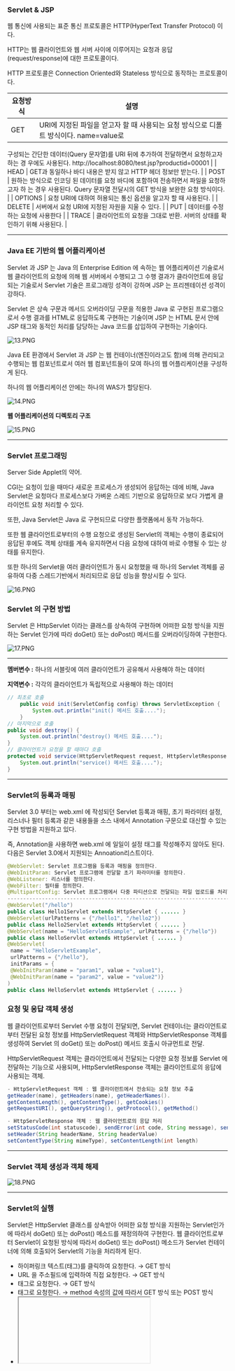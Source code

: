 ### Servlet & JSP

웹 통신에 사용되는 표준 통신 프로토콜은 HTTP(HyperText Transfer Protocol) 이다. 

HTTP는 웹 클라이언트와 웹 서버 사이에 이루어지는 요청과 응답(request/response)에 대한 프로토콜이다.

HTTP 프로토콜은 Connection Oriented와 Stateless 방식으로 동작하는 프로토콜이다.

| 요청방식 | 설명 |
| --- | --- |
| GET | URI에 지정된 파일을 얻고자 할 때 사용되는 요청 방식으로 디폴트 방식이다. name=value로
구성되는 간단한 데이터(Query 문자열)를 URI 뒤에 추가하여 전달하면서 요청하고자 하는 경
우에도 사용된다. http://localhost:8080/test.jsp?productid=00001 |
| HEAD | GET과 동일하나 바디 내용은 받지 않고 HTTP 헤더 정보만 받는다. |
| POST | 원하는 방식으로 인코딩 된 데이터를 요청 바디에 포함하여 전송하면서 파일을 요청하고자 하
는 경우 사용된다. Query 문자열 전달시의 GET 방식을 보완한 요청 방식이다. |
| OPTIONS | 요청 URI에 대하여 허용되는 통신 옵션을 알고자 할 때 사용된다. |
| DELETE | 서버에서 요청 URI에 지정된 자원을 지울 수 있다. |
| PUT | 데이터를 수정하는 요청에 사용한다 |
| TRACE | 클라이언트의 요청을 그대로 반환. 서버의 상태를 확인하기 위해 사용된다. |

---

### Java EE 기반의 웹 어플리케이션

Servlet 과 JSP 는 Java 의 Enterprise Edition 에 속하는 웹 어플리케이션 기술로서 웹 클라이언트의 요청에 의해 웹 서버에서 수행되고 그 수행 결과가 클라이언트에 응답되는 기술로서 Servlet 기술은 프로그래밍 성격이 강하며 JSP 는 프리젠테이션 성격이 강하다.

Servlet 은 상속 구문과 메서드 오버라이딩 구문을 적용한 Java 로 구현된 프로그램으로서 수행 결과를 HTML로 응답하도록 구현하는 기술이며 JSP 는 HTML 문서 안에 JSP 태그와 동적인 처리를 담당하는 Java 코드를 삽입하여 구현하는 기술이다.

![13.PNG](img/13.PNG)

Java EE 환경에서 Servlet 과 JSP 는 웹 컨테이너(엔진이라고도 함)에 의해 관리되고 수행되는 웹 컴포넌트로서 여러 웹 컴포넌트들이 모여 하나의 웹 어플리케이션을 구성하게 된다.

하나의 웹 어플리케이션 안에는 하나의 WAS가 할당된다.

![14.PNG](img/14.PNG)

**웹 어플리케이션의 디렉토리 구조**

![15.PNG](img/15.PNG)

---

### Servlet 프로그래밍

Server Side Applet의 약어.

CGI는 요청이 있을 때마다 새로운 프로세스가 생성되어 응답하는 데에 비해, Java Servlet은 요청마다 프로세스보다 가벼운 스레드 기반으로 응답하므로 보다 가볍게 클라이언트 요청 처리할 수 있다. 

또한, Java Servlet은 Java 로 구현되므로 다양한 플랫폼에서 동작 가능하다.

또한 웹 클라이언트로부터의 수행 요청으로 생성된 Servlet의 객체는 수행이 종료되어 응답된 후에도 객체 상태를 계속 유지하면서 다음 요청에 대하여 바로 수행될 수 있는 상태를 유지한다. 

또한 하나의 Servlet을 여러 클라이언트가 동시 요청했을 때 하나의 Servlet 객체를 공유하여 다중 스레드기반에서 처리되므로 응답 성능을 향상시킬 수 있다.

![16.PNG](img/16.PNG)

### Servlet 의 구현 방법

Servlet 은 HttpServlet 이라는 클래스를 상속하여 구현하며 어떠한 요청 방식을 지원하는 Servlet 인가에 따라 doGet() 또는 doPost() 메서드를 오버라이딩하여 구현한다.

![17.PNG](img/17.PNG)

---

**멤버변수 :** 하나의 서블릿에 여러 클라이언트가 공유해서 사용해야 하는 데이터

**지역변수 :** 각각의 클라이언트가 독립적으로 사용해야 하는 데이터

```java
// 최초로 호출
	public void init(ServletConfig config) throws ServletException {
		System.out.println("init() 메서드 호출....");
	}
// 마지막으로 호출
public void destroy() {
	System.out.println("destroy() 메서드 호출....");
}
// 클라이언트가 요청을 할 때마다 호출
protected void service(HttpServletRequest request, HttpServletResponse response) throws ServletException, IOException {
	System.out.println("service() 메서드 호출....");
}
```

---

### Servlet의 등록과 매핑

Servlet 3.0 부터는 web.xml 에 작성되던 Servlet 등록과 매핑, 초기 파라미터 설정, 리스너나 필터 등록과 같은 내용들을 소스 내에서 Annotation 구문으로 대신할 수 있는 구현 방법을 지원하고 있다.

즉, Annotation을 사용하면 web.xml 에 일일이 설정 태그를 작성해주지 않아도 된다. 다음은 Servlet 3.0에서 지원되는 Annoation리스트이다.

```java
@WebServlet: Servlet 프로그램을 등록과 매핑을 정의한다.
@WebInitParam: Servlet 프로그램에 전달할 초기 파라미터를 정의한다.
@WebListener: 리스너를 정의한다.
@WebFilter: 필터를 정의한다.
@MultipartConfig: Servlet 프로그램에서 다중 파티션으로 전달되는 파일 업로드를 처리할 수 있음을 정의한다.
-------------------------------------------------------------------------------------------------
@WebServlet("/hello")
public class Hello1Servlet extends HttpServlet { ...... }
@WebServlet(urlPatterns = {"/hello1", "/hello2"})
public class Hello2Servlet extends HttpServlet { ...... }
@WebServlet(name = "HelloServletExample", urlPatterns = {"/hello"})
public class HelloServlet extends HttpServlet { ...... }
@WebServlet(
 name = "HelloServletExample",
 urlPatterns = {"/hello"},
 initParams = {
 @WebInitParam(name = "param1", value = "value1"),
 @WebInitParam(name = "param2", value = "value2")}
)
public class HelloServlet extends HttpServlet { ...... }
```

### 요청 및 응답 객체 생성

웹 클라이언트로부터 Servlet 수행 요청이 전달되면, Servlet 컨테이너는 클라이언트로부터 전달된 요청 정보를 HttpServletRequest 객체와 HttpServletResponse 객체를 생성하여 Servlet 의 doGet() 또는 doPost() 메서드 호출시 아규먼트로 전달.

HttpServletRequest 객체는 클라이언트에서 전달되는 다양한 요청 정보를 Servlet 에 전달하는 기능으로 사용되며, HttpServletResponse 객체는 클라이언트로의 응답에 사용되는 객체.

```java
- HttpServletRequest 객체 : 웹 클라이런트에서 전송되는 요청 정보 추출
getHeader(name), getHeaders(name), getHeaderNames().
getContentLength(), getContentType(), getCookies()
getRequestURI(), getQueryString(), getProtocol(), getMethod()

- HttpServletResponse 객체 : 웹 클라이언트로의 응답 처리
setStatusCode(int statuscode), sendError(int code, String message), sendRedirect(url)
setHeader(String headerName, String headerValue)
setContentType(String mimeType), setContentLength(int length)
```

---

### Servlet 객체 생성과 객체 해제

![18.PNG](img/18.PNG)

---

### Servlet의 실행

Servlet은 HttpServlet 클래스를 상속받아 어떠한 요청 방식을 지원하는 Servlet인가에 따라서 doGet() 또는 doPost() 메소드를 재정의하여 구현한다. 웹 클라이언트로부터 Servlet이 요청된 방식에 따라서 doGet() 또는 doPost() 메소드가 Servlet 컨테이너에 의해 호출되어 Servlet의 기능을 처리하게 된다.

- 하이퍼링크 텍스트(태그)를 클릭하여 요청한다. → GET 방식
- URL 을 주소필드에 입력하여 직접 요청한다. → GET 방식
- 태그로 요청한다. → GET 방식
- 태그로 요청한다. → method 속성의 값에 따라서 GET 방식 또는 POST 방식
- <IFRAME> 태그로 요청한다. → GET 방식

---

### <form>태그

HTML 문서에서 사용자의 입력을 서버로 전달하는 기능은  <form>태그를 이용해 구현

- action : 사용자의 입력 데이터를 처리할 CGI 프로그램의 URL 주소를 지정한다.
- method : 사용자 데이터를 넘겨주는 방식을 지정하는데, GET과 POST 방식 두 가지다. GET은 입력 내용을 요청 URI 뒤에 붙여서 보내고, POST는 요청 바디에 담아서 보낸다.
- enctype : 서버로 보내지는 데이터의 형식을 지정한다. 종류는 세가지가 지원된다

```java
1. application/x-www-form-urlencoded
디폴트 값은 이거다. 서버로 전송되기 전에 url-encode 된다는 뜻이다.
2. mutipart/form-data
파일 받으면서 설정해준게 이 값인데 이미지나 파일을 서버로 전송할 경우 이 방식을 사용한다고
한다.
3. text/plain
인코딩을 하지 않은 문자 그대로의 상태를 전송한다는 의미이다.
```

웹 브라우저 화면에 사용자 정보 입력 형식을 표시할 때는 <input>태그, <textarea>태그 그리고 <select>태그를 이용한다. 다음은 <input> 태그에서 지원하는 주요 속성이다

- text : 텍스트 입력
- password : 암호 입력
- checkbox : 체크 박스
- radio : 라디오 버튼
- file : 서버로 업로드할 파일 선택
- submit : 입력 데이터 전송
- reset : 입력 데이터 취소
- hidden : 서버로 전달할 name=value 쌍의 데이터 정의

```html
<input type=“email”>
 이메일 주소 입력시 사용
 서버로 전송시 이메일 형식 자동 체크
<input type=“url”>
 웹 사이트 주소 입력시 사용
<input type=“number”>
 숫자를 스핀 박스를 이용해서 입력가능
 min : 최소값, max, : 최대값, step : 간격, value : 초기값
<input type=“range”>
 슬라이드 막대를 숫자 선택
 min : 최소값, max, : 최대값, step : 간격, value : 초기값으로 생략시 중간에 위치.
<input type=“search”>
 검색 상자 삽입
검색어 입력하면 오른쪽에 x가 표시됨
<input type=“date”>, <input type=“month”>,
<input type=“week”>, <input type=“time”>
달력에서 날짜를 선택하거나 스핀 박스에서 시간을 선택
<input type=“color”>
색상 선택 상자 표시
```

### Query 문자열(요청 파라미터)

Query 문자열이란 웹 클라이언트에서 웹 서버에 요청을 보낼 때 추가로 전달하는 name 과 value 로 구성되는 문자열로서 요청 파라미터라고도 한다. 주로 다음과 같은 형식으로 전달되는데 전달방식은 GET 방식과 POST 방식이 있다

name1=value1&name2=value2&name3=value3

**GET 방식**

- 전달되는 Query 문자열의 길이에 제한이 있고 내용이 브라우저의 주소 필드에 보여진다.
- 태그를 사용해도 되고 요청 URL 에 ? 기호와 함께 직접 Query 문자열을 붙여서 전달하는 것도
가능하다.

**POST 방식**

- 전달되는 Query 문자열의 길이에 제한이 없고 내용이 브라우저의 주소 필드에 보여지지 않는다.
- 전달 내용이 요청 바디에 담겨져서 전달된다.  태그를 사용하여 요청할 때만 사용할 수 있다.

---

### Query 문자열의 추출

- name 으로 하나의 value 값이 전달될 때
    
    String address = request.getParameter(“address”);
    
- name 으로 여러 개의 value 값들이 전달될 때
    
    String hobby[ ] = request.getParameterValues(“hobby”);
    

### Query 문자열 추출시의 한글 문제

Servlet 에서 위의 메서드들을 사용하여 Query 문자열을 추출할 때 한글 깨짐 현상이 발생한다. 해결 방법은 요청 방식에 따라 다르다.

- GET 방식 – 서버에 따라 다르다.
Tomcat 8.0 : 한글 문제가 발생하지 않는다.
Tomcat 7.0 이하 : 환경 파일인 server.xml 파일에서 protocol="HTTP/1.1" 속성을 포함하고 있는 <Connector> 태그를 찾아 URIEncoding=”utf-8” 속성을 추가한다.
- POST 방식 – Query 문자열을 추출하기 전에 HttpServletRequest 에서 제공되는 setCharacterEncoding(“utf-8”) 을 필수적으로 호출해야한다.

---

### 요청 재지정

요청재지정이란 클라이언트에서 요청한 페이지 대신 다른 페이지를 클라이언트가 보게 되는 기능으로 두가지 방법으로 나뉜다.

- redirect : HttpServletResponse 의 sendRedirect() 메서드를 사용한다.
    - 다른 웹 애플리케이션에서도 가능하다.
- forward : RequestDispatcher 의 forward() 메서드를 사용한다.
    - 동일한 웹 애플리케이션 안에서만 가능하다.

![19.PNG](img/19.PNG)


RequestDispatcher 를 사용하는 요청 재지정 방법은 forward() 메서드 외에도 include() 메서드가 사용될 수 있다.

- forward() : 요청 페이지 대신 다른 페이지가 대신 응답하게 한다.
- include() : 요청 페이지 안에 다른 페이지의 처리 내용이 포함되어 같이 응답하게 된다.
![20.PNG](img/20.PNG)
